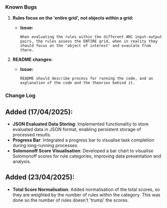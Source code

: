 ### Known Bugs


1. **Rules focus on the 'entire grid', not objects within a grid:**
   - **Issue:** 
     ```
     When evaluating the rules within the different ARC input-output pairs, the rules assess the ENTIRE grid, when in reality they should focus on the 'object of interest' and evaulate from there.
     ```

2. **README changes:**
   - **Issue:** 
     ```
     README should describe process for running the code, and an explanation of the code and the theories behind it.
     ```


### Change Log

## Added (17/04/2025):
- **JSON Evaluated Data Storing**: Implemented functionality to store evaluated data in JSON format, enabling persistent storage of processed results.
- **Progress Bar**: Integrated a progress bar to visualise task completion during long-running processes.
- **Solomonoff Score Visualisation**: Developed a bar chart to visualise Solomonoff scores for rule categories, improving data presentation and analysis.

## Added (23/04/2025):
- **Total Score Normalisation**: Added normalisation of the total scores, so they are weighted by the number of rules within the category. This was done so the number of rules doesn't 'trump' the scores.

